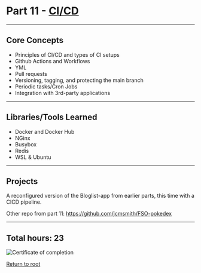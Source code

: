 # Part 11 - [CI/CD](https://fullstackopen.com/en/part11/)

---

## Core Concepts

- Principles of CI/CD and types of CI setups
- Github Actions and Workflows
- YML
- Pull requests
- Versioning, tagging, and protecting the main branch
- Periodic tasks/Cron Jobs
- Integration with 3rd-party applications

---

## Libraries/Tools Learned

- Docker and Docker Hub
- NGinx
- Busybox
- Redis
- WSL & Ubuntu

---

## Projects

A reconfigured version of the Bloglist-app from earlier parts, this time with a CICD pipeline.

Other repo from part 11:
https://github.com/jcmsmith/FSO-pokedex

---

## Total hours: 23

![Certificate of completion](https://imgur.com/C8JDbL5.png)

[Return to root](https://github.com/jcmsmith/FSO)
